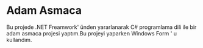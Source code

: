 <h1>Adam Asmaca</h1>

<p>Bu projede .NET Freamwork' ünden yararlanarak C# programlama dili ile bir adam asmaca projesi yaptım.Bu projeyi yaparken Windows Form ' u kullandım. </p>


